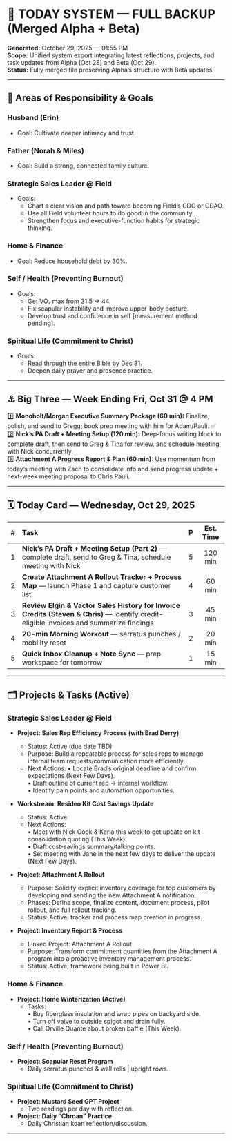 # 🧭 TODAY SYSTEM — FULL BACKUP (Merged Alpha + Beta)
**Generated:** October 29, 2025 — 01:55 PM  
**Scope:** Unified system export integrating latest reflections, projects, and task updates from Alpha (Oct 28) and Beta (Oct 29).  
**Status:** Fully merged file preserving Alpha’s structure with Beta updates.  

---

## 🧩 Areas of Responsibility & Goals

### Husband (Erin)
- Goal: Cultivate deeper intimacy and trust.

### Father (Norah & Miles)
- Goal: Build a strong, connected family culture.

### Strategic Sales Leader @ Field
- Goals:
  - Chart a clear vision and path toward becoming Field’s CDO or CDAO.
  - Use all Field volunteer hours to do good in the community.
  - Strengthen focus and executive-function habits for strategic thinking.

### Home & Finance
- Goal: Reduce household debt by 30%.

### Self / Health (Preventing Burnout)
- Goals:
  - Get VO₂ max from 31.5 → 44.
  - Fix scapular instability and improve upper-body posture.
  - Develop trust and confidence in self [measurement method pending].

### Spiritual Life (Commitment to Christ)
- Goals:
  - Read through the entire Bible by Dec 31.
  - Deepen daily prayer and presence practice.

---

## ⚓ Big Three — Week Ending Fri, Oct 31 @ 4 PM

1️⃣ **Monobolt/Morgan Executive Summary Package (60 min):** Finalize, polish, and send to Gregg; book prep meeting with him for Adam/Pauli. ✅  
2️⃣ **Nick’s PA Draft + Meeting Setup (120 min):** Deep-focus writing block to complete draft, then send to Greg & Tina for review, and schedule meeting with Nick concurrently.  
3️⃣ **Attachment A Progress Report & Plan (60 min):** Use momentum from today’s meeting with Zach to consolidate info and send progress update + next-week meeting proposal to Chris Pauli.

---

## 🗓️ Today Card — Wednesday, Oct 29, 2025

| # | Task | P | Est. Time |
|:-:|:--|:-:|:-:|
| 1 | **Nick’s PA Draft + Meeting Setup (Part 2)** — complete draft, send to Greg & Tina, schedule meeting with Nick | 5 | 120 min |
| 2 | **Create Attachment A Rollout Tracker + Process Map** — launch Phase 1 and capture customer list | 4 | 60 min |
| 3 | **Review Elgin & Vactor Sales History for Invoice Credits (Steven & Chris)** — identify credit-eligible invoices and summarize findings | 3 | 45 min |
| 4 | **20-min Morning Workout** — serratus punches / mobility reset | 2 | 20 min |
| 5 | **Quick Inbox Cleanup + Note Sync** — prep workspace for tomorrow | 1 | 15 min |

---

## 🗂️ Projects & Tasks (Active)

### Strategic Sales Leader @ Field
- **Project: Sales Rep Efficiency Process (with Brad Derry)**
  - Status: Active (due date TBD)
  - Purpose: Build a repeatable process for sales reps to manage internal team requests/communication more efficiently.
  - Next Actions:
    • Locate Brad’s original deadline and confirm expectations (Next Few Days).  
    • Draft outline of current rep → internal workflow.  
    • Identify pain points and automation opportunities.

- **Workstream: Resideo Kit Cost Savings Update**
  - Status: Active  
  - Next Actions:  
    • Meet with Nick Cook & Karla this week to get update on kit consolidation quoting (This Week).  
    • Draft cost-savings summary/talking points.  
    • Set meeting with Jane in the next few days to deliver the update (Next Few Days).

- **Project: Attachment A Rollout**
  - Purpose: Solidify explicit inventory coverage for top customers by developing and sending the new Attachment A notification.  
  - Phases: Define scope, finalize content, document process, pilot rollout, and full rollout tracking.  
  - Status: Active; tracker and process map creation in progress.

- **Project: Inventory Report & Process**
  - Linked Project: Attachment A Rollout  
  - Purpose: Transform commitment quantities from the Attachment A program into a proactive inventory management process.  
  - Status: Active; framework being built in Power BI.

### Home & Finance
- **Project: Home Winterization (Active)**
  - Tasks:  
    • Buy fiberglass insulation and wrap pipes on backyard side.  
    • Turn off valve to outside spigot and drain fully.  
    • Call Orville Quante about broken baffle (This Week).

### Self / Health (Preventing Burnout)
- **Project: Scapular Reset Program**
  - Daily serratus punches & wall rolls | upright rows.

### Spiritual Life (Commitment to Christ)
- **Project: Mustard Seed GPT Project**
  - Two readings per day with reflection.
- **Project: Daily “Chroan” Practice**
  - Daily Christian koan reflection/discussion.

---

